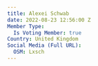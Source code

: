 ```yaml
---
title: Alexei Schwab
date: 2022-08-23 12:56:00 Z
Member Type:
  Is Voting Member: true
Country: United Kingdom
Social Media (Full URL):
  OSM: Lxsch
---
```


